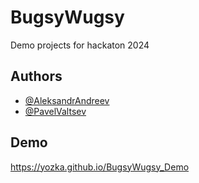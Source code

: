 
# BugsyWugsy

Demo projects for hackaton 2024 


## Authors
- [@AleksandrAndreev](https://www.linkedin.com/in/alexander-andreev-cpp)
- [@PavelValtsev](https://www.linkedin.com/in/pavel-valtsev-1a7372244)


## Demo

https://yozka.github.io/BugsyWugsy_Demo